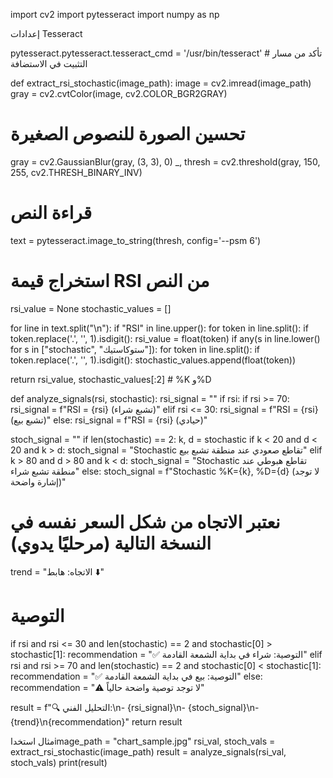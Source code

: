 import cv2 import pytesseract import numpy as np

إعدادات Tesseract

pytesseract.pytesseract.tesseract_cmd = '/usr/bin/tesseract'  # تأكد من مسار التثبيت في الاستضافة

def extract_rsi_stochastic(image_path): image = cv2.imread(image_path) gray = cv2.cvtColor(image, cv2.COLOR_BGR2GRAY)

# تحسين الصورة للنصوص الصغيرة
gray = cv2.GaussianBlur(gray, (3, 3), 0)
_, thresh = cv2.threshold(gray, 150, 255, cv2.THRESH_BINARY_INV)

# قراءة النص
text = pytesseract.image_to_string(thresh, config='--psm 6')

# استخراج قيمة RSI من النص
rsi_value = None
stochastic_values = []

for line in text.split("\n"):
    if "RSI" in line.upper():
        for token in line.split():
            if token.replace('.', '', 1).isdigit():
                rsi_value = float(token)
    if any(s in line.lower() for s in ["stochastic", "ستوكاستيك"]):
        for token in line.split():
            if token.replace('.', '', 1).isdigit():
                stochastic_values.append(float(token))

return rsi_value, stochastic_values[:2]  # %K و%D

def analyze_signals(rsi, stochastic): rsi_signal = "" if rsi: if rsi >= 70: rsi_signal = f"RSI = {rsi} (تشبع شراء)" elif rsi <= 30: rsi_signal = f"RSI = {rsi} (تشبع بيع)" else: rsi_signal = f"RSI = {rsi} (حيادي)"

stoch_signal = ""
if len(stochastic) == 2:
    k, d = stochastic
    if k < 20 and d < 20 and k > d:
        stoch_signal = "Stochastic تقاطع صعودي عند منطقة تشبع بيع"
    elif k > 80 and d > 80 and k < d:
        stoch_signal = "Stochastic تقاطع هبوطي عند منطقة تشبع شراء"
    else:
        stoch_signal = f"Stochastic %K={k}, %D={d} (لا توجد إشارة واضحة)"

# نعتبر الاتجاه من شكل السعر نفسه في النسخة التالية (مرحليًا يدوي)
trend = "الاتجاه: هابط ⬇️"

# التوصية
if rsi and rsi <= 30 and len(stochastic) == 2 and stochastic[0] > stochastic[1]:
    recommendation = "✅ التوصية: شراء في بداية الشمعة القادمة"
elif rsi and rsi >= 70 and len(stochastic) == 2 and stochastic[0] < stochastic[1]:
    recommendation = "✅ التوصية: بيع في بداية الشمعة القادمة"
else:
    recommendation = "⚠️ لا توجد توصية واضحة حالياً"

result = f"🔍 التحليل الفني:\n- {rsi_signal}\n- {stoch_signal}\n- {trend}\n{recommendation}"
return result

مثال استخداimage_path = "chart_sample.jpg" rsi_val, stoch_vals = extract_rsi_stochastic(image_path) result = analyze_signals(rsi_val, stoch_vals) print(result)

